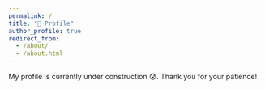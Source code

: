 ```yaml
---
permalink: /
title: "🚧 Profile"
author_profile: true
redirect_from: 
  - /about/
  - /about.html
---
```


My profile is currently under construction 😰. Thank you for your patience!